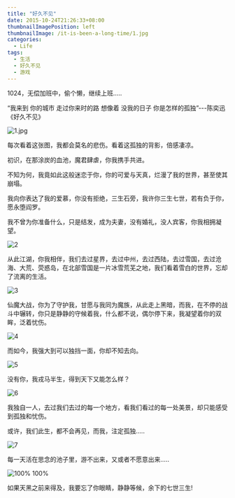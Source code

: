 ```yaml
---
title: "好久不见"
date: 2015-10-24T21:26:33+08:00
thumbnailImagePosition: left
thumbnailImage: /it-is-been-a-long-time/1.jpg
categories: 
  - Life
tags:
  - 生活
  - 好久不见
  - 游戏
---
```


1024，无偿加班中，偷个懒，继续上班.....
<!--more-->

“我来到 你的城市 走过你来时的路 想像着 没我的日子 你是怎样的孤独”---陈奕迅《好久不见》

![1.jpg](/it-is-been-a-long-time/1.jpg)

每次看着这张图，我都会莫名的悲伤。看着这孤独的背影，倍感凄凉。

初识，在那涂炭的血池，魔君肆虐，你我携手共进。

不知为何，我竟如此这般迷恋于你，你的可爱与天真，烂漫了我的世界，甚至使其崩塌。

我向你表达了我的爱慕，你没有拒绝，三生石旁，我许你三生七世，若有负于你，愿永堕阎罗。

我不曾为你准备什么，只是结发，成为夫妻，没有婚礼，没人宾客，你我相拥凝望。

![2](/it-is-been-a-long-time/2.jpg)

从此江湖，你我相伴，我们去过星界，去过中州，去过西陆，去过雪国，去过沧海、大荒、荧惑岛，在北部雪国是一片冰雪荒芜之地，我们看着雪白的世界，忘却了流离的生活。

![3](/it-is-been-a-long-time/3.jpg)

仙魔大战，你为了守护我，甘愿与我同为魔族，从此走上黑暗，而我，在不停的战斗中辗转，你只是静静的守候着我，什么都不说，偶尔停下来，我凝望着你的双眸，泛着忧伤。

![4](/it-is-been-a-long-time/4.jpg)

而如今，我强大到可以独挡一面，你却不知去向。

![5](/it-is-been-a-long-time/5.jpg)

没有你，我戎马半生，得到天下又能怎么样？

![6](/it-is-been-a-long-time/6.jpg)

我独自一人，去过我们去过的每一个地方，看我们看过的每一处美景，却只能感受到孤独和忧伤。

或许，我们此生，都不会再见，而我，注定孤独.....

![7](/it-is-been-a-long-time/7.jpg)

每一天活在思念的池子里，游不出来，又或者不愿意出来.....

![100% 100%](/it-is-been-a-long-time/8.jpg)


如果天黑之前来得及，我要忘了你眼睛，静静等候，余下的七世三生!